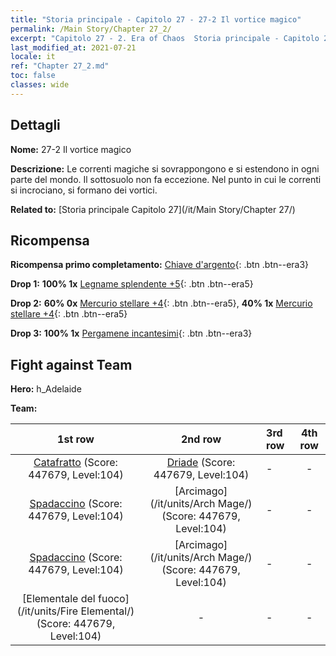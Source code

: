 ```yaml
---
title: "Storia principale - Capitolo 27 - 27-2 Il vortice magico"
permalink: /Main Story/Chapter 27_2/
excerpt: "Capitolo 27 - 2. Era of Chaos  Storia principale - Capitolo 27_2. 27-2 Il vortice magico"
last_modified_at: 2021-07-21
locale: it
ref: "Chapter 27_2.md"
toc: false
classes: wide
---
```


## Dettagli

 **Nome:** 27-2 Il vortice magico

 **Descrizione:** Le correnti magiche si sovrappongono e si estendono in ogni parte del mondo. Il sottosuolo non fa eccezione. Nel punto in cui le correnti si incrociano, si formano dei vortici.

 **Related to:** [Storia principale Capitolo 27](/it/Main Story/Chapter 27/)

## Ricompensa

 **Ricompensa primo completamento:** [Chiave d'argento](/ItemsIT/con_693/){: .btn .btn--era3}

 **Drop 1:** **100% 1x** [Legname splendente +5](/ItemsIT/mat_97/){: .btn .btn--era5}

 **Drop 2:** **60% 0x** [Mercurio stellare +4](/ItemsIT/mat_91/){: .btn .btn--era5}, **40% 1x** [Mercurio stellare +4](/ItemsIT/mat_91/){: .btn .btn--era5}

 **Drop 3:** **100% 1x** [Pergamene incantesimi](/ItemsIT/con_694/){: .btn .btn--era3}


## Fight against Team
 **Hero:** h_Adelaide

 **Team:**


  | 1st row | 2nd row | 3rd row | 4th row |
  |:----:|:----:|:----|:----:|
  | [Catafratto](/it/units/Cavalier/) (Score: 447679, Level:104)  | [Driade](/it/units/Sprite/) (Score: 447679, Level:104)  | - | - |
  | [Spadaccino](/it/units/Swordsman/) (Score: 447679, Level:104)  | [Arcimago](/it/units/Arch Mage/) (Score: 447679, Level:104)  | - | - |
  | [Spadaccino](/it/units/Swordsman/) (Score: 447679, Level:104)  | [Arcimago](/it/units/Arch Mage/) (Score: 447679, Level:104)  | - | - |
  | [Elementale del fuoco](/it/units/Fire Elemental/) (Score: 447679, Level:104)  | - | - | - |


